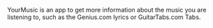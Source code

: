 YourMusic is an app to get more information about the music you are listening to, such as the Genius.com lyrics or GuitarTabs.com Tabs.